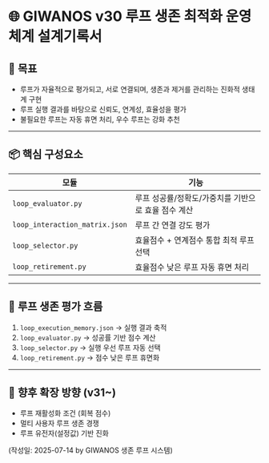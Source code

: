 # 🌐 GIWANOS v30 루프 생존 최적화 운영체계 설계기록서

## 🎯 목표
- 루프가 자율적으로 평가되고, 서로 연결되며, 생존과 제거를 관리하는 진화적 생태계 구현
- 루프 실행 결과를 바탕으로 신뢰도, 연계성, 효율성을 평가
- 불필요한 루프는 자동 휴면 처리, 우수 루프는 강화 추천

---

## 📦 핵심 구성요소

| 모듈 | 기능 |
|------|------|
| `loop_evaluator.py` | 루프 성공률/정확도/가중치를 기반으로 효율 점수 계산 |
| `loop_interaction_matrix.json` | 루프 간 연결 강도 평가 |
| `loop_selector.py` | 효율점수 + 연계점수 통합 최적 루프 선택 |
| `loop_retirement.py` | 효율점수 낮은 루프 자동 휴면 처리 |

---

## 🧠 루프 생존 평가 흐름

1. `loop_execution_memory.json` → 실행 결과 축적  
2. `loop_evaluator.py` → 성공률 기반 점수 계산  
3. `loop_selector.py` → 실행 우선 루프 자동 선택  
4. `loop_retirement.py` → 점수 낮은 루프 휴면화

---

## 🔮 향후 확장 방향 (v31~)

- 루프 재활성화 조건 (회복 점수)
- 멀티 사용자 루프 생존 경쟁
- 루프 유전자(설정값) 기반 진화

(작성일: 2025-07-14 by GIWANOS 생존 루프 시스템)